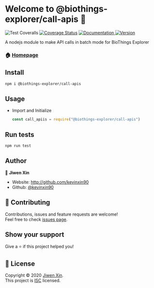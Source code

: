 # Welcome to @biothings-explorer/call-apis 👋

![Test Coveralls](https://github.com/kevinxin90/call-apis.js/workflows/Test%20Coveralls/badge.svg)
[![Coverage Status](https://coveralls.io/repos/github/kevinxin90/call-apis.js/badge.svg?branch=master)](https://coveralls.io/github/kevinxin90/call-apis.js?branch=master)
<a href="https://github.com/kevinxin90/smartapi-kg.js#readme" target="_blank">
    <img alt="Documentation" src="https://img.shields.io/badge/documentation-yes-brightgreen.svg" />
  </a>
<a href="https://www.npmjs.com/package/@biothings-explorer/call-apis" target="_blank">
    <img alt="Version" src="https://img.shields.io/npm/v/@biothings-explorer/call-apis.svg">
  </a>

A nodejs module to make API calls in batch mode for BioThings Explorer

### 🏠 [Homepage](https://github.com/kevinxin90/call-apis.js)

## Install

```sh
npm i @biothings-explorer/call-apis
```

## Usage

- Import and Initialize

    ```javascript
    const call_apiis = require("@biothings-explorer/call-apis")
    ```

## Run tests

```sh
npm run test
```

## Author

👤 **Jiwen Xin**

* Website: http://github.com/kevinxin90
* Github: [@kevinxin90](https://github.com/kevinxin90)

## 🤝 Contributing

Contributions, issues and feature requests are welcome!<br />Feel free to check [issues page](https://github.com/kevinxin90/call-apis.js/issues).

## Show your support

Give a ⭐️ if this project helped you!

## 📝 License

Copyright © 2020 [Jiwen Xin](https://github.com/kevinxin90).<br />
This project is [ISC](https://github.com/kevinxin90/call-apis.js/blob/master/LICENSE) licensed.